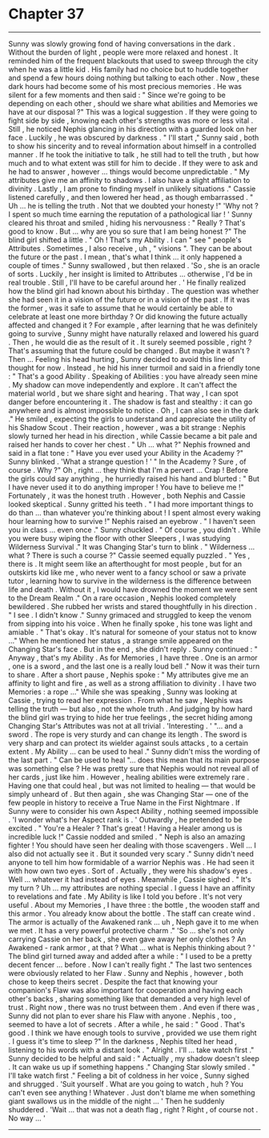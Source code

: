 
# Chapter 37


---

Sunny was slowly growing fond of having conversations in the dark . Without the burden of light , people were more relaxed and honest . It reminded him of the frequent blackouts that used to sweep through the city when he was a little kid . His family had no choice but to huddle together and spend a few hours doing nothing but talking to each other .
Now , these dark hours had become some of his most precious memories .
He was silent for a few moments and then said :
" Since we're going to be depending on each other , should we share what abilities and Memories we have at our disposal ?"
This was a logical suggestion . If they were going to fight side by side , knowing each other's strengths was more or less vital . Still , he noticed Nephis glancing in his direction with a guarded look on her face .
Luckily , he was obscured by darkness .
" I'll start ," Sunny said , both to show his sincerity and to reveal information about himself in a controlled manner .
If he took the initiative to talk , he still had to tell the truth , but how much and to what extent was still for him to decide . If they were to ask and he had to answer , however … things would become unpredictable .
" My attributes give me an affinity to shadows . I also have a slight affiliation to divinity . Lastly , I am prone to finding myself in unlikely situations ."
Cassie listened carefully , and then lowered her head , as though embarrassed .
" Uh … he is telling the truth . Not that we doubted your honesty !"
'Why not ? I spent so much time earning the reputation of a pathological liar ! '
Sunny cleared his throat and smiled , hiding his nervousness :
" Really ? That's good to know . But … why are you so sure that I am being honest ?"
The blind girl shifted a little .
" Oh ! That's my Ability . I can " see " people's Attributes . Sometimes , I also receive , uh , " visions ". They can be about the future or the past . I mean , that's what I think … it only happened a couple of times ."
Sunny swallowed , but then relaxed .
'So , she is an oracle of sorts . Luckily , her insight is limited to Attributes … otherwise , I'd be in real trouble . Still , I'll have to be careful around her . '
He finally realized how the blind girl had known about his birthday . The question was whether she had seen it in a vision of the future or in a vision of the past . If it was the former , was it safe to assume that he would certainly be able to celebrate at least one more birthday ?
Or did knowing the future actually affected and changed it ? For example , after learning that he was definitely going to survive , Sunny might have naturally relaxed and lowered his guard . Then , he would die as the result of it . It surely seemed possible , right ? That's assuming that the future could be changed . But maybe it wasn't ? Then …
Feeling his head hurting , Sunny decided to avoid this line of thought for now . Instead , he hid his inner turmoil and said in a friendly tone :
" That's a good Ability . Speaking of Abilities : you have already seen mine . My shadow can move independently and explore . It can't affect the material world , but we share sight and hearing . That way , I can spot danger before encountering it . The shadow is fast and stealthy : it can go anywhere and is almost impossible to notice . Oh , I can also see in the dark ."
He smiled , expecting the girls to understand and appreciate the utility of his Shadow Scout . Their reaction , however , was a bit strange : Nephis slowly turned her head in his direction , while Cassie became a bit pale and raised her hands to cover her chest .
" Uh … what ?"
Nephis frowned and said in a flat tone :
" Have you ever used your Ability in the Academy ?"
Sunny blinked .
'What a strange question ! '
" In the Academy ? Sure , of course . Why ?"
Oh , right … they think that I'm a pervert …
Crap !
Before the girls could say anything , he hurriedly raised his hand and blurted :
" But I have never used it to do anything improper ! You have to believe me !"
Fortunately , it was the honest truth . However , both Nephis and Cassie looked skeptical . Sunny gritted his teeth .
" I had more important things to do than … than whatever you're thinking about ! I spent almost every waking hour learning how to survive !"
Nephis raised an eyebrow .
" I haven't seen you in class … even once ."
Sunny chuckled .
" Of course , you didn't . While you were busy wiping the floor with other Sleepers , I was studying Wilderness Survival ."
It was Changing Star's turn to blink .
" Wilderness … what ? There is such a course ?"
Cassie seemed equally puzzled .
" Yes , there is . It might seem like an afterthought for most people , but for an outskirts kid like me , who never went to a fancy school or saw a private tutor , learning how to survive in the wilderness is the difference between life and death . Without it , I would have drowned the moment we were sent to the Dream Realm ."
On a rare occasion , Nephis looked completely bewildered . She rubbed her wrists and stared thoughtfully in his direction .
" I see . I didn't know ."
Sunny grimaced and struggled to keep the venom from sipping into his voice . When he finally spoke , his tone was light and amiable .
" That's okay . It's natural for someone of your status not to know …"
When he mentioned her status , a strange smile appeared on the Changing Star's face . But in the end , she didn't reply .
Sunny continued :
" Anyway , that's my Ability . As for Memories , I have three . One is an armor , one is a sword , and the last one is a really loud bell ."
Now it was their turn to share . After a short pause , Nephis spoke :
" My attributes give me an affinity to light and fire , as well as a strong affiliation to divinity . I have two Memories : a rope …"
While she was speaking , Sunny was looking at Cassie , trying to read her expression . From what he saw , Nephis was telling the truth — but also , not the whole truth . And judging by how hard the blind girl was trying to hide her true feelings , the secret hiding among Changing Star's Attributes was not at all trivial .
'Interesting . '
"... and a sword . The rope is very sturdy and can change its length . The sword is very sharp and can protect its wielder against souls attacks , to a certain extent . My Ability … can be used to heal ."
Sunny didn't miss the wording of the last part . " Can be used to heal "... does this mean that its main purpose was something else ? He was pretty sure that Nephis would not reveal all of her cards , just like him . However , healing abilities were extremely rare . Having one that could heal , but was not limited to healing — that would be simply unheard of .
But then again , she was Changing Star — one of the few people in history to receive a True Name in the First Nightmare . If Sunny were to consider his own Aspect Ability , nothing seemed impossible .
'I wonder what's her Aspect rank is . '
Outwardly , he pretended to be excited .
" You're a Healer ? That's great ! Having a Healer among us is incredible luck !"
Cassie nodded and smiled .
" Neph is also an amazing fighter ! You should have seen her dealing with those scavengers . Well … I also did not actually see it . But it sounded very scary ."
Sunny didn't need anyone to tell him how formidable of a warrior Nephis was . He had seen it with how own two eyes . Sort of . Actually , they were his shadow's eyes . Well … whatever it had instead of eyes .
Meanwhile , Cassie sighed .
" It's my turn ? Uh … my attributes are nothing special . I guess I have an affinity to revelations and fate . My Ability is like I told you before . It's not very useful . About my Memories , I have three : the bottle , the wooden staff and this armor . You already know about the bottle . The staff can create wind . The armor is actually of the Awakened rank … uh , Neph gave it to me when we met . It has a very powerful protective charm ."
'So … she's not only carrying Cassie on her back , she even gave away her only clothes ? An Awakened - rank armor , at that ? What … what is Nephis thinking about ? '
The blind girl turned away and added after a while :
" I used to be a pretty decent fencer … before . Now I can't really fight ."
The last two sentences were obviously related to her Flaw . Sunny and Nephis , however , both chose to keep theirs secret . Despite the fact that knowing your companion's Flaw was also important for cooperation and having each other's backs , sharing something like that demanded a very high level of trust .
Right now , there was no trust between them . And even if there was , Sunny did not plan to ever share his Flaw with anyone . Nephis , too , seemed to have a lot of secrets .
After a while , he said :
" Good . That's good . I think we have enough tools to survive , provided we use them right . I guess it's time to sleep ?"
In the darkness , Nephis tilted her head , listening to his words with a distant look .
" Alright . I'll … take watch first ."
Sunny decided to be helpful and said :
" Actually , my shadow doesn't sleep . It can wake us up if something happens ."
Changing Star slowly smiled .
" I'll take watch first ."
Feeling a bit of coldness in her voice , Sunny sighed and shrugged .
'Suit yourself . What are you going to watch , huh ? You can't even see anything ! Whatever . Just don't blame me when something giant swallows us in the middle of the night … '
Then he suddenly shuddered .
'Wait ... that was not a death flag , right ? Right , of course not . No way ... '

---

